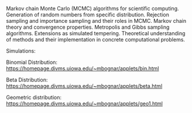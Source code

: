 Markov chain Monte Carlo (MCMC) algorithms for scientific computing. Generation of random numbers from specific distribution. Rejection sampling and importance sampling and their roles in MCMC. Markov chain theory and convergence properties. Metropolis and Gibbs sampling algorithms. Extensions as simulated tempering. Theoretical understanding of methods and their implementation in concrete computational problems. 


Simulations:

Binomial Distribution: https://homepage.divms.uiowa.edu/~mbognar/applets/bin.html

Beta Distribution: https://homepage.divms.uiowa.edu/~mbognar/applets/beta.html

Geometric distribution: https://homepage.divms.uiowa.edu/~mbognar/applets/geo1.html
